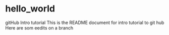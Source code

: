 # hello_world
gitHub Intro tutorial
This is the README document for intro tutorial to git hub
Here are som eedits on a branch
